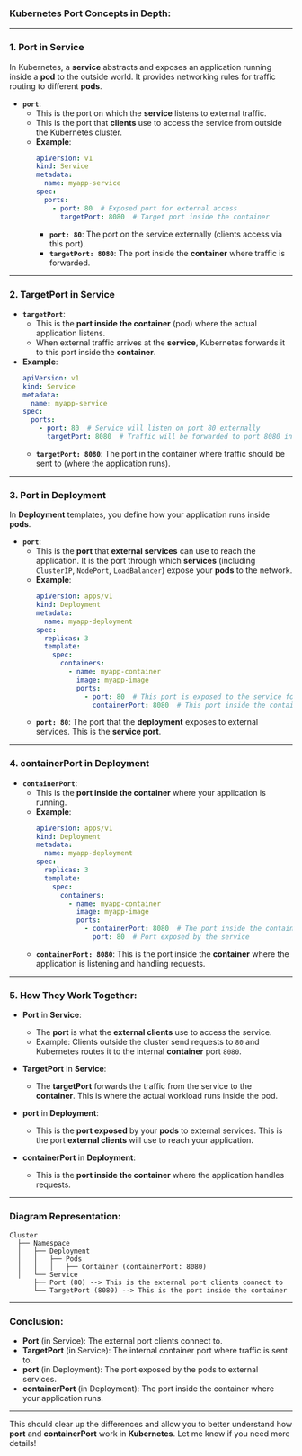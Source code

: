 
### **Kubernetes Port Concepts in Depth**:

---

### 1. **Port in Service**  
In Kubernetes, a **service** abstracts and exposes an application running inside a **pod** to the outside world. It provides networking rules for traffic routing to different **pods**.

- **`port`**:  
  - This is the port on which the **service** listens to external traffic.  
  - This is the port that **clients** use to access the service from outside the Kubernetes cluster.  
  - **Example**:  
    ```yaml
    apiVersion: v1
    kind: Service
    metadata:
      name: myapp-service
    spec:
      ports:
        - port: 80  # Exposed port for external access
          targetPort: 8080  # Target port inside the container
    ```
    - **`port: 80`**: The port on the service externally (clients access via this port).
    - **`targetPort: 8080`**: The port inside the **container** where traffic is forwarded.

---

### 2. **TargetPort in Service**  
- **`targetPort`**:  
  - This is the **port inside the container** (pod) where the actual application listens.  
  - When external traffic arrives at the **service**, Kubernetes forwards it to this port inside the **container**.  
- **Example**:  
  ```yaml
  apiVersion: v1
  kind: Service
  metadata:
    name: myapp-service
  spec:
    ports:
      - port: 80  # Service will listen on port 80 externally
        targetPort: 8080  # Traffic will be forwarded to port 8080 inside the container
  ```
  - **`targetPort: 8080`**: The port in the container where traffic should be sent to (where the application runs).

---

### 3. **Port in Deployment**  
In **Deployment** templates, you define how your application runs inside **pods**.  
- **`port`**:  
  - This is the **port** that **external services** can use to reach the application. It is the port through which **services** (including `ClusterIP`, `NodePort`, `LoadBalancer`) expose your **pods** to the network.  
  - **Example**:  
    ```yaml
    apiVersion: apps/v1
    kind: Deployment
    metadata:
      name: myapp-deployment
    spec:
      replicas: 3
      template:
        spec:
          containers:
            - name: myapp-container
              image: myapp-image
              ports:
                - port: 80  # This port is exposed to the service for external access
                  containerPort: 8080  # This port inside the container
    ```
  - **`port: 80`**: The port that the **deployment** exposes to external services. This is the **service port**.
  
---

### 4. **containerPort in Deployment**  
- **`containerPort`**:  
  - This is the **port inside the container** where your application is running.  
  - **Example**:  
    ```yaml
    apiVersion: apps/v1
    kind: Deployment
    metadata:
      name: myapp-deployment
    spec:
      replicas: 3
      template:
        spec:
          containers:
            - name: myapp-container
              image: myapp-image
              ports:
                - containerPort: 8080  # The port inside the container where the application listens
                  port: 80  # Port exposed by the service
    ```
  - **`containerPort: 8080`**: This is the port inside the **container** where the application is listening and handling requests.

---

### 5. **How They Work Together**:
- **Port** in **Service**:  
  - The **port** is what the **external clients** use to access the service.  
  - Example: Clients outside the cluster send requests to `80` and Kubernetes routes it to the internal **container** port `8080`.
  
- **TargetPort** in **Service**:  
  - The **targetPort** forwards the traffic from the service to the **container**. This is where the actual workload runs inside the pod.

- **port** in **Deployment**:  
  - This is the **port exposed** by your **pods** to external services. This is the port **external clients** will use to reach your application.

- **containerPort** in **Deployment**:  
  - This is the **port inside the container** where the application handles requests.

---

### **Diagram Representation**:
```
Cluster
  ├── Namespace
  │   ├── Deployment
  │   │   ├── Pods
  │   │   │   ├── Container (containerPort: 8080)
  │   └── Service
      ├── Port (80) --> This is the external port clients connect to
      └── TargetPort (8080) --> This is the port inside the container
```

---

### **Conclusion**:
- **Port** (in Service): The external port clients connect to.
- **TargetPort** (in Service): The internal container port where traffic is sent to.
- **port** (in Deployment): The port exposed by the pods to external services.
- **containerPort** (in Deployment): The port inside the container where your application runs.

---

This should clear up the differences and allow you to better understand how **port** and **containerPort** work in **Kubernetes**. Let me know if you need more details!
